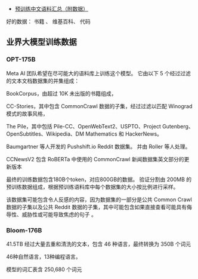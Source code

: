 







- [预训练中文语料汇总（附数据）](https://zhuanlan.zhihu.com/p/163616279)





好的数据： 书籍 、 维基百科、 代码











## 业界大模型训练数据


### OPT-175B




Meta AI 团队希望在尽可能大的语料库上训练这个模型。 它由以下 5 个经过过滤的文本文档数据集的并集组成：

BookCorpus，由超过 10K 未出版的书籍组成，

CC-Stories，其中包含 CommonCrawl 数据的子集，经过过滤以匹配 Winograd 模式的故事风格，

The Pile，其中包括 Pile-CC、OpenWebText2、USPTO、Project Gutenberg、OpenSubtitles、Wikipedia、DM Mathematics 和 HackerNews。

Baumgartner 等人开发的 Pushshift.io Reddit 数据集。 并由 Roller 等人处理。

CCNewsV2 包含 RoBERTa 中使用的 CommonCrawl 新闻数据集英文部分的更新版本


最终的训练数据包含180B个token，对应800GB的数据。 验证分割由 200MB 的预训练数据组成，根据预训练语料库中每个数据集的大小按比例进行采样。

该数据集可能包含令人反感的内容，因为数据集的一部分是公共 Common Crawl 数据的子集以及公共 Reddit 数据的子集，其中可能包含如果直接查看可能具有侮辱性、威胁性或可能导致焦虑的句子 。






### Bloom-176B



41.5TB 经过大量去重和清洗的文本，包含 46 种语言，最终转换为 350B 个词元


46种自然语言，13种编程语言。


模型的词汇表含 250,680 个词元
















